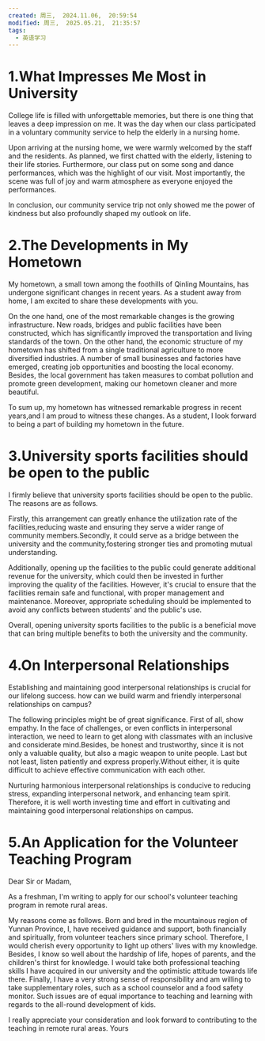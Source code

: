 ```yaml
---
created: 周三,  2024.11.06,  20:59:54
modified: 周三,  2025.05.21,  21:35:57
tags:
  - 英语学习
---
```


# 1.What Impresses Me Most in University
College life is filled with unforgettable memories, but there is one thing that leaves a deep impression on me. It was the day when our class participated in a voluntary community service to help the elderly in a nursing home.

Upon arriving at the nursing home, we were warmly welcomed by the staff and the residents. As planned, we first chatted with the elderly, listening to their life stories. Furthermore, our class put on some song and dance performances, which was the highlight of our visit. Most importantly, the scene was full of joy and warm atmosphere as everyone enjoyed the performances.

In conclusion, our community service trip not only showed me the power of kindness but also profoundly shaped my outlook on life.

# 2.The Developments in My Hometown
My hometown, a small town among the foothills of Qinling Mountains, has undergone significant changes in recent years. As a student away from home, I am excited to share these developments with you.

On the one hand, one of the most remarkable changes is the growing
infrastructure. New roads, bridges and public facilities have been constructed, which has significantly improved the transportation and living standards of the town. On the other hand, the economic structure of my hometown has shifted from a single traditional agriculture to more diversified industries. A number of small businesses and factories have emerged, creating job opportunities and boosting the local economy. Besides, the local government has taken measures to combat pollution and promote green development, making our hometown cleaner and more beautiful.

To sum up, my hometown has witnessed remarkable progress in recent years,and I am proud to witness these changes. As a student, I look forward to being a part of building my hometown in the future.

# 3.University sports facilities should be open to the public
I firmly believe that university sports facilities should be open to the public. The reasons are as follows.

Firstly, this arrangement can greatly enhance the utilization rate of the facilities,reducing waste and ensuring they serve a wider range of community members.Secondly, it could serve as a bridge between the university and the community,fostering stronger ties and promoting mutual understanding. 

Additionally, opening up the facilities to the public could generate additional revenue for the university, which could then be invested in further improving the quality of the facilities. However, it's crucial to ensure that the facilities remain safe and functional, with proper management and maintenance. Moreover, appropriate scheduling should be implemented to avoid any conflicts between students' and the public's use.

Overall, opening university sports facilities to the public is a beneficial move that can bring multiple benefits to both the university and the community.

# 4.On Interpersonal Relationships
Establishing and maintaining good interpersonal relationships is crucial for our lifelong success. how can we build warm and friendly interpersonal relationships on campus?

The following principles might be of great significance. First of all, show empathy. In the face of challenges, or even conflicts in interpersonal interaction, we need to learn to get along with classmates with an inclusive and considerate mind.Besides, be honest and trustworthy, since it is not only a valuable quality, but also a magic weapon to unite people. Last but not least, listen patiently and express properly.Without either, it is quite difficult to achieve effective communication with each other.

Nurturing harmonious interpersonal relationships is conducive to reducing stress, expanding interpersonal network, and enhancing team spirit. Therefore, it is well worth investing time and effort in cultivating and maintaining good interpersonal relationships on campus.

# 5.An Application for the Volunteer Teaching Program
Dear Sir or Madam,

As a freshman, I'm writing to apply for our school's volunteer teaching program in remote rural areas.

My reasons come as follows. Born and bred in the mountainous region of Yunnan Province, I, have received guidance and support, both financially and spiritually, from volunteer teachers since primary school. Therefore, I would cherish every opportunity to light up others' lives with my knowledge. Besides, I know so well about the hardship of life, hopes of parents, and the children's thirst for knowledge. I would take both professional teaching skills I have acquired in our university and the optimistic attitude towards life there. Finally, I have a very strong sense of responsibility and am willing to take supplementary roles, such as a school counselor and a food safety monitor. Such issues are of equal importance to teaching and learning with regards to the all-round development of kids.

I really appreciate your consideration and look forward to contributing to the teaching in remote rural areas.
Yours


